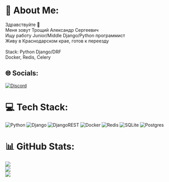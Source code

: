 # 💫 About Me:
Здравствуйте 👋<br>Меня зовут Трощий Александр Сергеевич<br>Ищу работу  Junior/Middle Django/Python программист<br>Живу в Краснодарском крае, готов к переезду<br><br>Stack: Python Django/DRF <br>Docker, Redis, Celery


## 🌐 Socials:
[![Discord](https://img.shields.io/badge/Discord-%237289DA.svg?logo=discord&logoColor=white)](https://discord.gg/Александр6512#4287) 

# 💻 Tech Stack:
![Python](https://img.shields.io/badge/python-3670A0?style=for-the-badge&logo=python&logoColor=ffdd54) ![Django](https://img.shields.io/badge/django-%23092E20.svg?style=for-the-badge&logo=django&logoColor=white) ![DjangoREST](https://img.shields.io/badge/DJANGO-REST-ff1709?style=for-the-badge&logo=django&logoColor=white&color=ff1709&labelColor=gray) ![Docker](https://img.shields.io/badge/docker-%230db7ed.svg?style=for-the-badge&logo=docker&logoColor=white) ![Redis](https://img.shields.io/badge/redis-%23DD0031.svg?style=for-the-badge&logo=redis&logoColor=white) ![SQLite](https://img.shields.io/badge/sqlite-%2307405e.svg?style=for-the-badge&logo=sqlite&logoColor=white) ![Postgres](https://img.shields.io/badge/postgres-%23316192.svg?style=for-the-badge&logo=postgresql&logoColor=white)
# 📊 GitHub Stats:
![](https://github-readme-stats.vercel.app/api?username=kcn6512&theme=dark&hide_border=false&include_all_commits=false&count_private=false)<br/>
![](https://github-readme-streak-stats.herokuapp.com/?user=kcn6512&theme=dark&hide_border=false)<br/>
![](https://github-readme-stats.vercel.app/api/top-langs/?username=kcn6512&theme=dark&hide_border=false&include_all_commits=false&count_private=false&layout=compact)

<!-- Proudly created with GPRM ( https://gprm.itsvg.in ) -->
